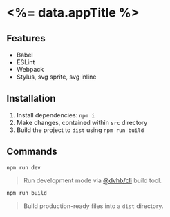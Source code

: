 # <%= data.appTitle %>

## Features

- Babel
- ESLint
- Webpack
- Stylus, svg sprite, svg inline

## Installation

1. Install dependencies: `npm i`
2. Make changes, contained within `src` directory
3. Build the project to `dist` using `npm run build`


## Commands

`npm run dev`

> Run development mode via [@dvhb/cli](https://github.com/dvhb/cli) build tool.

`npm run build`

> Build production-ready files into a `dist` directory.
